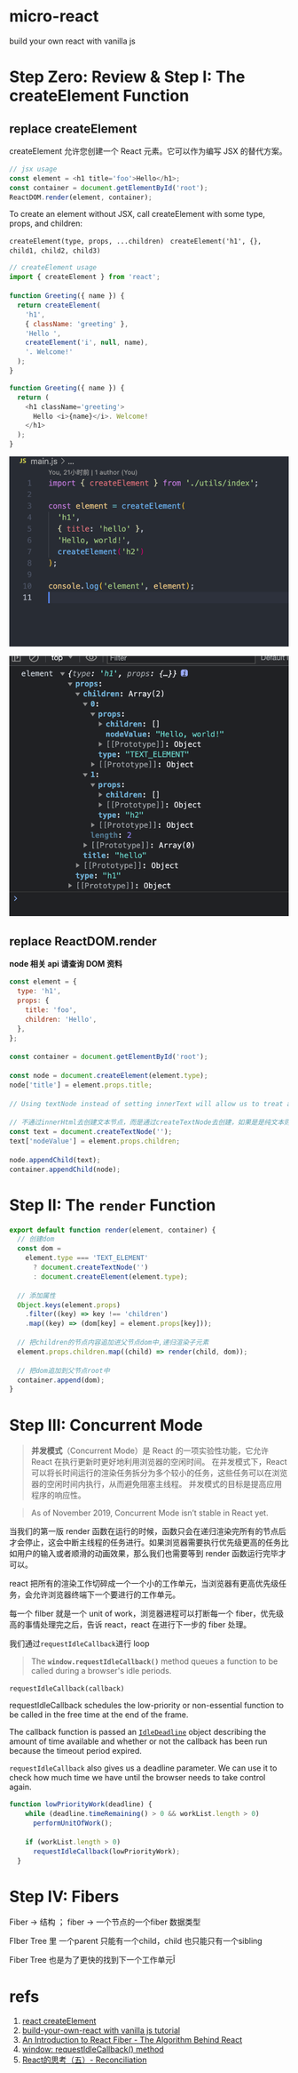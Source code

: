# micro-react

build your own react with vanilla js

# Step Zero: Review & Step I: The createElement Function

## replace createElement

createElement 允许您创建一个 React 元素。它可以作为编写 JSX 的替代方案。

```js
// jsx usage
const element = <h1 title='foo'>Hello</h1>;
const container = document.getElementById('root');
ReactDOM.render(element, container);
```

To create an element without JSX, call createElement with some type, props, and children:

`createElement(type, props, ...children) `
`createElement('h1', {}, child1, child2, child3)`

```js
// createElement usage
import { createElement } from 'react';

function Greeting({ name }) {
  return createElement(
    'h1',
    { className: 'greeting' },
    'Hello ',
    createElement('i', null, name),
    '. Welcome!'
  );
}
```

```js
function Greeting({ name }) {
  return (
    <h1 className='greeting'>
      Hello <i>{name}</i>. Welcome!
    </h1>
  );
}
```

![image-20230708205904655](https://raw.githubusercontent.com/linhaishe/blogImageBackup/main/micro-react/image-20230708205927710.png)

![image-20230708211805918](https://raw.githubusercontent.com/linhaishe/blogImageBackup/main/micro-react/image-20230708211805918.png)

## replace ReactDOM.render

**node 相关 api 请查询 DOM 资料**

```js
const element = {
  type: 'h1',
  props: {
    title: 'foo',
    children: 'Hello',
  },
};

const container = document.getElementById('root');

const node = document.createElement(element.type);
node['title'] = element.props.title;

// Using textNode instead of setting innerText will allow us to treat all elements in the same way later. Note also how we set the nodeValue like we did it with the h1 title, it’s almost as if the string had props: {nodeValue: "hello"}.

// 不通过innerHtml去创建文本节点，而是通过createTextNode去创建，如果是是纯文本则通过createTextNode去创建，如果是其他的元素则通过createElement去创建。
const text = document.createTextNode('');
text['nodeValue'] = element.props.children;

node.appendChild(text);
container.appendChild(node);
```

# Step II: The `render` Function

```js
export default function render(element, container) {
  // 创建dom
  const dom =
    element.type === 'TEXT_ELEMENT'
      ? document.createTextNode('')
      : document.createElement(element.type);

  // 添加属性
  Object.keys(element.props)
    .filter((key) => key !== 'children')
    .map((key) => (dom[key] = element.props[key]));

  // 把children的节点内容追加进父节点dom中,递归渲染子元素
  element.props.children.map((child) => render(child, dom));

  // 把dom追加到父节点root中
  container.append(dom);
}

```

# Step III: Concurrent Mode

> **并发模式**（Concurrent Mode）是 React 的一项实验性功能，它允许 React 在执行更新时更好地利用浏览器的空闲时间。 在并发模式下，React 可以将长时间运行的渲染任务拆分为多个较小的任务，这些任务可以在浏览器的空闲时间内执行，从而避免阻塞主线程。 并发模式的目标是提高应用程序的响应性。

> As of November 2019, Concurrent Mode isn’t stable in React yet.

当我们的第一版 render 函数在运行的时候，函数只会在递归渲染完所有的节点后才会停止，这会中断主线程的任务进行。如果浏览器需要执行优先级更高的任务比如用户的输入或者顺滑的动画效果，那么我们也需要等到 render 函数运行完毕才可以。

react 把所有的渲染工作切碎成一个一个小的工作单元，当浏览器有更高优先级任务，会允许浏览器终端下一个要进行的工作单元。

每一个 filber 就是一个 unit of work，浏览器进程可以打断每一个 fiber，优先级高的事情处理完之后，告诉 react，react 在进行下一步的 fiber 处理。

我们通过`requestIdleCallback`进行 loop

> The **`window.requestIdleCallback()`** method queues a function to be called during a browser's idle periods.

`requestIdleCallback(callback)`

requestIdleCallback schedules the low-priority or non-essential function to be called in the free time at the end of the frame.

The callback function is passed an [`IdleDeadline`](https://developer.mozilla.org/en-US/docs/Web/API/IdleDeadline) object describing the amount of time available and whether or not the callback has been run because the timeout period expired.

`requestIdleCallback` also gives us a deadline parameter. We can use it to check how much time we have until the browser needs to take control again.

```js
function lowPriorityWork(deadline) {
    while (deadline.timeRemaining() > 0 && workList.length > 0)
      performUnitOfWork();
  
    if (workList.length > 0)
      requestIdleCallback(lowPriorityWork);
  }
```



# Step IV: Fibers

Fiber -> 结构 ； fiber -> 一个节点的一个fiber 数据类型

FIber Tree 里 一个parent 只能有一个child，child 也只能只有一个sibling

Fiber Tree 也是为了更快的找到下一个工作单元Î

# refs

1. [react createElement](https://react.dev/reference/react/createElement)
2. [build-your-own-react with vanilla js tutorial](https://pomb.us/build-your-own-react/)
3. [An Introduction to React Fiber - The Algorithm Behind React](https://www.velotio.com/engineering-blog/react-fiber-algorithm)
4. [window: requestIdleCallback() method](https://developer.mozilla.org/en-US/docs/Web/API/Window/requestIdleCallback)
5. [React的思考（五）- Reconciliation](http://benweizhu.github.io/blog/2018/04/22/deep-thinking-in-react-5/)
